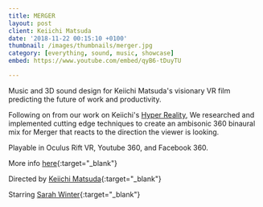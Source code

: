 ```yaml
---
title: MERGER
layout: post
client: Keiichi Matsuda
date: '2018-11-22 00:15:10 +0100'
thumbnail: /images/thumbnails/merger.jpg
category: [everything, sound, music, showcase]
embed: https://www.youtube.com/embed/qyB6-tDuyTU

---
```


Music and 3D sound design for Keiichi Matsuda's visionary VR film predicting the future of work and productivity.

Following on from our work on Keiichi's [Hyper Reality](http://skillbard.com/hyper-reality/), We researched and implemented cutting edge techniques to create an ambisonic 360 binaural mix for Merger that reacts to the direction the viewer is looking.

Playable in Oculus Rift VR, Youtube 360, and Facebook 360.

More info [here](http://km.cx/projects/merger){:target="_blank"}   

Directed by [Keiichi Matsuda](http://km.cx){:target="_blank"}

Starring [Sarah Winter](https://www.imdb.com/name/nm2812480/){:target="_blank"}     
